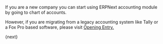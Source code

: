 If you are a new company you can start using ERPNext accounting module by
going to chart of accounts.

However, if you are migrating from a legacy accounting system like Tally or a
Fox Pro based software, please visit [Opening Entry.](/contents/accounts/opening-accounts)

{next}

